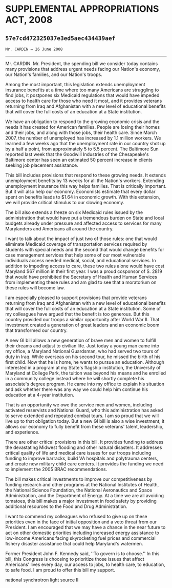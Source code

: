 # SUPPLEMENTAL APPROPRIATIONS ACT, 2008
## `57e7cd472325037e3ed5aec434439aef`
`Mr. CARDIN — 26 June 2008`

---


Mr. CARDIN. Mr. President, the spending bill we consider today 
contains many provisions that address urgent needs facing our Nation's 
economy, our Nation's families, and our Nation's troops.

Among the most important, this legislation extends unemployment 
insurance benefits at a time where too many Americans are struggling to 
find jobs, it postpones six Medicaid regulations that would have 
impeded access to health care for those who need it most, and it 
provides veterans returning from Iraq and Afghanistan with a new level 
of educational benefits that will cover the full costs of an education 
at a State institution.

We have an obligation to respond to the growing economic crisis and 
the needs it has created for American families. People are losing their 
homes and their jobs, and along with those jobs, their health care. 
Since March 2007, the number of unemployed has increased by 1.1 million 
workers. We learned a few weeks ago that the unemployment rate in our 
country shot up by a half a point, from approximately 5 to 5.5 percent. 
The Baltimore Sun reported last week that the Goodwill Industries of 
the Chesapeake's Baltimore center has seen an estimated 50 percent 
increase in clients seeking job placement assistance.

This bill includes provisions that respond to these growing needs. It 
extends unemployment benefits by 13 weeks for all the Nation's workers. 
Extending unemployment insurance this way helps families. That is 
critically important. But it will also help our economy. Economists 
estimate that every dollar spent on benefits leads to $1.64 in economic 
growth. With this extension, we will provide critical stimulus to our 
slowing economy.

The bill also extends a freeze on six Medicaid rules issued by the 
administration that would have put a tremendous burden on State and 
local budgets already under pressure and affected access to services 
for many Marylanders and Americans all around the country.



I want to talk about the impact of just two of those rules: one that 
would eliminate Medicaid coverage of transportation services required 
by students with special needs and the second that would change 
benefits for case management services that help some of our most 
vulnerable individuals access needed medical, social, and educational 
services. In addition to impeding access to care, these two rules alone 
would have cost Maryland $67 million in their first year. I was a proud 
cosponsor of S. 2819 that would have prohibited the Secretary of Health 
and Human Services from implementing these rules and am glad to see 
that a moratorium on these rules will become law.

I am especially pleased to support provisions that provide veterans 
returning from Iraq and Afghanistan with a new level of educational 
benefits that will cover the full costs of an education at a State 
institution. Some of my colleagues have argued that the benefit is too 
generous. But this country provided our troops a similar opportunity 
after World War II. That investment created a generation of great 
leaders and an economic boom that transformed our country.

A new GI bill allows a new generation of brave men and women to 
fulfill their dreams and adjust to civilian life. Just today a young 
man came into my office, a Maryland National Guardsman, who had served 
two tours of duty in Iraq. While overseas on his second tour, he missed 
the birth of his first child. Now that he is home, he wants to pursue 
an education. Although interested in a program at my State's flagship 
institution, the University of Maryland at College Park, the tuition 
was beyond his means and he enrolled in a community college instead 
where he will shortly complete his associate's degree program. He came 
into my office to explain his situation and ask whether there was any 
way we could help him continue his education at a 4-year institution.

That is an opportunity we owe the service men and women, including 
activated reservists and National Guard, who this administration has 
asked to serve extended and repeated combat tours. I am so proud that 
we will live up to that obligation today. But a new GI bill is also a 
wise investment; it allows our economy to fully benefit from these 
veterans' talent, leadership, and experience.

There are other critical provisions in this bill. It provides funding 
to address the devastating Midwest flooding and other natural 
disasters. It addresses critical quality of life and medical care 
issues for our troops including funding to improve barracks, build VA 
hospitals and polytrauma centers, and create new military child care 
centers. It provides the funding we need to implement the 2005 BRAC 
recommendations.

The bill makes critical investments to improve our competitiveness by 
funding research and other programs at the National Institutes of 
Health, the National Science Foundation, the National Aeronautics and 
Space Administration, and the Department of Energy. At a time we are 
all avoiding tomatoes, this bill makes a major investment in food 
safety by providing additional resources to the Food and Drug 
Administration.

I want to commend my colleagues who refused to give up on these 
priorities even in the face of initial opposition and a veto threat 
from our President. I am encouraged that we may have a chance in the 
near future to act on other domestic priorities including increased 
energy assistance to low-income Americans facing skyrocketing fuel 
prices and commercial fishery disaster assistance that could help 
Maryland's watermen.

Former President John F. Kennedy said, ''To govern is to choose.'' In 
this bill, this Congress is choosing to prioritize those issues that 
affect Americans' lives every day, our access to jobs, to health care, 
to education, to safe food. I am proud to offer this bill my support.











national synchrotron light source II
